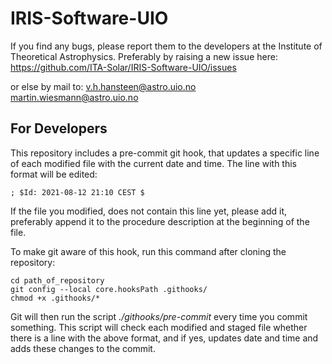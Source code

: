 # IRIS-Software-UIO

If you find any bugs, please report them to the developers at the Institute of Theoretical Astrophysics.
Preferably by raising a new issue here: https://github.com/ITA-Solar/IRIS-Software-UIO/issues

or else by mail to:
v.h.hansteen@astro.uio.no
martin.wiesmann@astro.uio.no  


## For Developers

This repository includes a pre-commit git hook, that updates a specific line of each modified file with the current date and time. The line with this format will be edited:
```
; $Id: 2021-08-12 21:10 CEST $
```
If the file you modified, does not contain this line yet, please add it, preferably append it to the procedure description at the beginning of the file. 

To make git aware of this hook, run this command after cloning the repository:
```
cd path_of_repository
git config --local core.hooksPath .githooks/
chmod +x .githooks/*
```
Git will then run the script _./githooks/pre-commit_ every time you commit something. This script will check each modified and staged file whether there is a line with the above format, and if yes, updates date and time and adds these changes to the commit.
